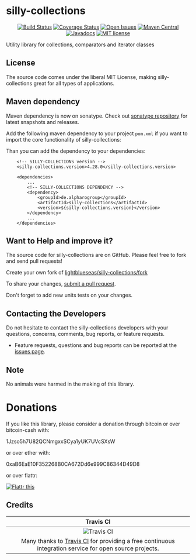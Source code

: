 # silly-collections

<div align="center">

[![Build Status](https://travis-ci.org/lightblueseas/silly-collections.svg?branch=master)](https://travis-ci.org/lightblueseas/silly-collections) 
[![Coverage Status](https://coveralls.io/repos/github/lightblueseas/silly-collections/badge.svg?branch=develop)](https://coveralls.io/github/lightblueseas/silly-collections?branch=develop) 
[![Open Issues](https://img.shields.io/github/issues/lightblueseas/silly-collections.svg?style=flat)](https://github.com/lightblueseas/silly-collections/issues) 
[![Maven Central](https://maven-badges.herokuapp.com/maven-central/de.alpharogroup/silly-collections/badge.svg)](https://maven-badges.herokuapp.com/maven-central/de.alpharogroup/silly-collections)
[![Javadocs](http://www.javadoc.io/badge/de.alpharogroup/silly-collections.svg)](http://www.javadoc.io/doc/de.alpharogroup/silly-collections)
[![MIT license](http://img.shields.io/badge/license-MIT-brightgreen.svg?style=flat)](http://opensource.org/licenses/MIT)

</div>

Utility library for collections, comparators and iterator classes

## License

The source code comes under the liberal MIT License, making silly-collections great for all types of applications.

## Maven dependency

Maven dependency is now on sonatype.
Check out [sonatype repository](https://oss.sonatype.org/index.html#nexus-search;gav~de.alpharogroup~silly-collections~~~) for latest snapshots and releases.

Add the following maven dependency to your project `pom.xml` if you want to import the core functionality of silly-collections:

Than you can add the dependency to your dependencies:

		<!-- SILLY-COLLECTIONS version -->
		<silly-collections.version>4.28.0</silly-collections.version>

		<dependencies>
			...
			<!-- SILLY-COLLECTIONS DEPENDENCY -->
			<dependency>
				<groupId>de.alpharogroup</groupId>
				<artifactId>silly-collections</artifactId>
				<version>${silly-collections.version}</version>
			</dependency>
			...
		</dependencies>


## Want to Help and improve it? ###

The source code for silly-collections are on GitHub. Please feel free to fork and send pull requests!

Create your own fork of [lightblueseas/silly-collections/fork](https://github.com/lightblueseas/silly-collections/fork)

To share your changes, [submit a pull request](https://github.com/lightblueseas/silly-collections/pull/new/develop).

Don't forget to add new units tests on your changes.

## Contacting the Developers

Do not hesitate to contact the silly-collections developers with your questions, concerns, comments, bug reports, or feature requests.
- Feature requests, questions and bug reports can be reported at the [issues page](https://github.com/lightblueseas/silly-collections/issues).

## Note

No animals were harmed in the making of this library.


# Donations

If you like this library, please consider a donation through bitcoin or over bitcoin-cash with:

1Jzso5h7U82QCNmgxxSCya1yUK7UVcSXsW

or over ether with:

0xaB6EaE10F352268B0CA672Dd6e999C86344D49D8

or over flattr:

<a href="https://flattr.com/submit/auto?fid=r7vp62&url=https%3A%2F%2Fgithub.com%2Flightblueseas%2Fsilly-collections" target="_blank">
<img src="http://api.flattr.com/button/flattr-badge-large.png" alt="Flattr this" title="Flattr this" border="0" />
</a>

## Credits

|Travis CI|
|:-:|
|![Travis CI](https://travis-ci.com/images/logos/TravisCI-Full-Color.png)|
|Many thanks to [Travis CI](https://travis-ci.org) for providing a free continuous integration service for open source projects.|




